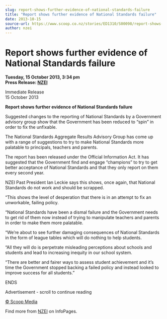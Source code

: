 ```yaml
---
slug: report-shows-further-evidence-of-national-standards-failure
title: "Report shows further evidence of National Standards failure"
date: 2013-10-15
source-url: https://www.scoop.co.nz/stories/ED1310/S00098/report-shows-further-evidence-of-national-standards-failure.htm
author: nzei
---
```

Report shows further evidence of National Standards failure
===========================================================

**Tuesday, 15 October 2013, 3:34 pm**  
**Press Release: [NZEI](https://info.scoop.co.nz/NZEI)**

Immediate Release  
15 October 2013

**Report shows further evidence of National Standards failure**

Suggested changes to the reporting of National Standards by a Government advisory group show that the Government has been reduced to “spin” in order to fix the unfixable.

The National Standards Aggregate Results Advisory Group has come up with a range of suggestions to try to make National Standards more palatable to principals, teachers and parents.

The report has been released under the Official Information Act. It has suggested that the Government find and engage “champions” to try to get better acceptance of National Standards and that they only report on them every second year.

NZEI Past President Ian Leckie says this shows, once again, that National Standards do not work and should be scrapped.

“This shows the level of desperation that there is in an attempt to fix an unworkable, failing policy.

“National Standards have been a dismal failure and the Government needs to get rid of them now instead of trying to manipulate teachers and parents in order to make them more palatable.

“We’re about to see further damaging consequences of National Standards in the form of league tables which will do nothing to help students.

“All they will do is perpetrate misleading perceptions about schools and students and lead to increasing inequity in our school system.

“There are better and fairer ways to assess student achievement and it’s time the Government stopped backing a failed policy and instead looked to improve success for all students.”

  
ENDS  

Advertisement - scroll to continue reading





[© Scoop Media](http://www.scoop.co.nz/about/terms.html)

Find more from [NZEI](https://info.scoop.co.nz/NZEI) on InfoPages.